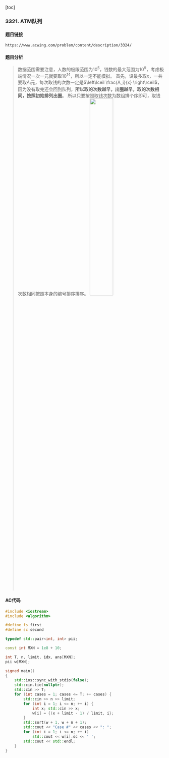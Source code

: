 [toc]
### 3321. ATM队列
#### 题目链接
    https://www.acwing.com/problem/content/description/3324/
#### 题目分析
> 数据范围需要注意，人数的极限范围为$10^5$，钱数的最大范围为$10^9$，考虑极端情况一次一元就要取$10^{14}$，所以一定不能模拟。
> 首先，设最多取$x$，一共要取$A_i$元，每次取钱的次数一定是$\left\lceil \frac{A_i}{x} \right\rceil$，因为没有取完还会回到队列，**所以取的次数越早，出圈越早，取的次数相同，按照初始排列出圈**。
> 所以只要按照取钱次数为数组排个序即可，取钱次数相同按照本身的编号排序排序。
><img src="https://pic.imgdb.cn/item/649e386e1ddac507ccaff99a.jpg" width=40%> 
#### AC代码
```c++
#include <iostream>
#include <algorithm>

#define fs first
#define sc second

typedef std::pair<int, int> pii;

const int MXN = 1e8 + 10;

int T, n, limit, idx, ans[MXN];
pii w[MXN];

signed main()
{
	std::ios::sync_with_stdio(false);
	std::cin.tie(nullptr);
	std::cin >> T;
	for (int cases = 1; cases <= T; ++ cases) {
		std::cin >> n >> limit;
		for (int i = 1; i <= n; ++ i) {
			int x; std::cin >> x;
			w[i] = {(x + limit - 1) / limit, i};
		}
		std::sort(w + 1, w + n + 1);
		std::cout << "Case #" << cases << ": ";
		for (int i = 1; i <= n; ++ i) 
			std::cout << w[i].sc << ' ';
		std::cout << std::endl;
	}
}
```